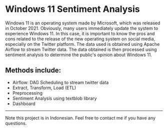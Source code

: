 # Windows 11 Sentiment Analysis

Windows 11 is an operating system made by Microsoft, which was released in October 2021. Obviously, many users immediately update the system to experience Windows 11. In this case, it is important to know the pros and cons related to the release of the new operating system on social media, especially on the Twitter platform. The data used is obtained using Apache Airflow to stream Twitter data. The data obtained is then processed using sentiment analysis to determine the public's opinion about Windows 11.

## Methods include:
- Airflow: DAG Scheduling to stream twitter data
- Extract, Transform, Load (ETL)
- Preprocessing
- Sentiment Analysis using textblob library
- Dashboard

<hr></hr>

Note this project is in Indonesian. Feel free to contact me if you have any questions.
